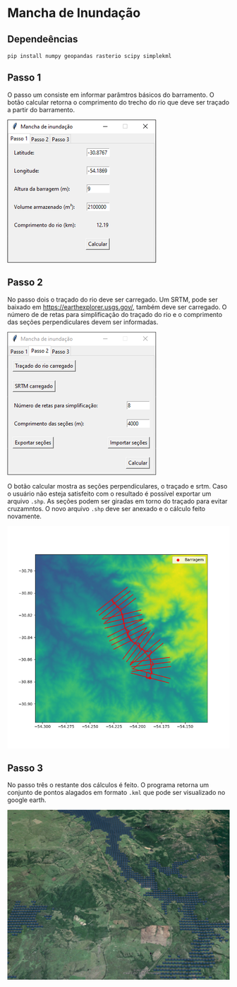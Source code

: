 # Mancha de Inundação

## Dependeências

    pip install numpy geopandas rasterio scipy simplekml 
  
## Passo 1

O passo um consiste em informar parâmtros básicos do barramento. O botão calcular retorna o comprimento do trecho do rio que deve ser traçado a partir do barramento. 

![alt text](figs/p1.png)

## Passo 2

No passo dois o traçado do rio deve ser carregado. Um SRTM, pode ser baixado em https://earthexplorer.usgs.gov/, também deve ser carregado. O número de de retas para simplificação do traçado do rio e o comprimento das seções perpendiculares devem ser informadas.

![alt text](figs/p2.png)

O botão calcular mostra as seções perpendiculares, o traçado e srtm. Caso o usuário não esteja satisfeito com o resultado é possível exportar um arquivo `.shp`. As seções podem ser giradas em torno do traçado para evitar cruzamntos. O novo arquivo `.shp` deve ser anexado e o cálculo feito novamente.

![alt text](figs/mapa_secs.png)

## Passo 3

No passo três o restante dos cálculos é feito. O programa retorna um conjunto de pontos alagados em formato `.kml` que pode ser visualizado no google earth.

![alt text](figs/pts_alagados.png)